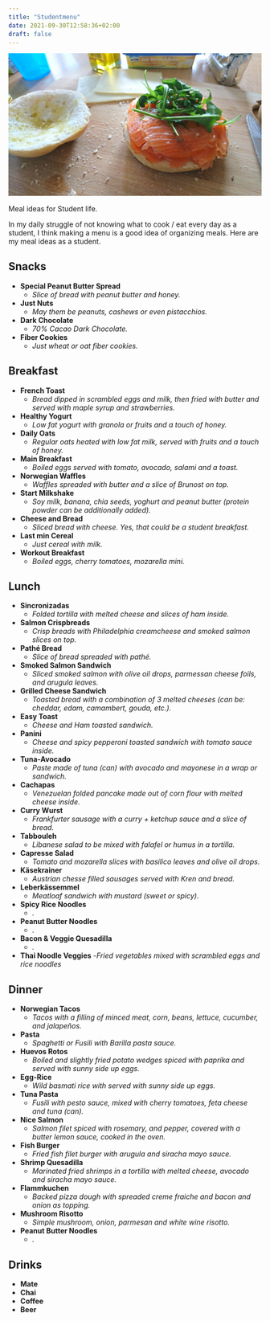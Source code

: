 ```yaml
---
title: "Studentmenu"
date: 2021-09-30T12:58:36+02:00
draft: false
---
```


![menu](/pics/menustudent.JPG)

Meal ideas for Student life.

In  my daily struggle of not knowing what to cook / eat every day as a student, I think making a menu is a good idea of organizing meals.
Here are my meal ideas as a student.

## Snacks

- __Special Peanut Butter Spread__
    - *Slice of bread with peanut butter and honey.*
- __Just Nuts__
    - *May them be peanuts, cashews or even pistacchios.*
- __Dark Chocolate__
    - *70% Cacao Dark Chocolate.*
- __Fiber Cookies__
    - *Just wheat or oat fiber cookies.*

## Breakfast

- __French Toast__
    - *Bread dipped in scrambled eggs and milk, then fried with butter and served with maple syrup and strawberries.*
- __Healthy Yogurt__
    - *Low fat yogurt with granola or fruits and a touch of honey.*
- __Daily Oats__
    - *Regular oats heated with low fat milk, served with fruits and a touch of honey.*
- __Main Breakfast__
    - *Boiled eggs served with tomato, avocado, salami and a toast.*
- __Norwegian Waffles__
    - *Waffles spreaded with butter and a slice of Brunost on top.*
- __Start Milkshake__
    - *Soy milk, banana, chia seeds, yoghurt and peanut butter (protein powder can be additionally added).*
- __Cheese and Bread__
    - *Sliced bread with cheese. Yes, that could be a student breakfast.*
- __Last min Cereal__
    - *Just cereal with milk.*
- __Workout Breakfast__
    - *Boiled eggs, cherry tomatoes, mozarella mini.*

## Lunch

- __Sincronizadas__
    - *Folded tortilla with melted cheese and slices of ham inside.*
- __Salmon Crispbreads__
    - *Crisp breads with Philadelphia creamcheese and smoked salmon slices on top.*
- __Pathé Bread__
    - *Slice of bread spreaded with pathé.*
- __Smoked Salmon Sandwich__
    - *Sliced smoked salmon with olive oil drops, parmessan cheese foils, and arugula leaves.*
- __Grilled Cheese Sandwich__
    - *Toasted bread with a combination of 3 melted cheeses (can be: cheddar, edam, camambert, gouda, etc.).*
- __Easy Toast__
    - *Cheese and Ham toasted sandwich.*
- __Panini__
    - *Cheese and spicy pepperoni toasted sandwich with tomato sauce inside.*
- __Tuna-Avocado__
    - *Paste made of tuna (can) with avocado and mayonese in a wrap or sandwich.*
- __Cachapas__
    - *Venezuelan folded pancake made out of corn flour with melted cheese inside.*
- __Curry Wurst__
    - *Frankfurter sausage with a curry + ketchup sauce and a slice of bread.*
- __Tabbouleh__
    - *Libanese salad to be mixed with falafel or humus in a tortilla.*
- __Capresse Salad__
    - *Tomato and mozarella slices with basilico leaves and olive oil drops.*
- __Käsekrainer__
    - *Austrian chesse filled sausages served with Kren and bread.*
- __Leberkässemmel__
    - *Meatloaf sandwich with mustard (sweet or spicy).*
- __Spicy Rice Noodles__
    - *.*
- __Peanut Butter Noodles__
    - *.*
- __Bacon & Veggie Quesadilla__
    - *.*
- __Thai Noodle Veggies__
    -*Fried vegetables mixed with scrambled eggs and rice noodles*


## Dinner

- __Norwegian Tacos__
    - *Tacos with a filling of minced meat, corn, beans, lettuce, cucumber, and jalapeños.*
- __Pasta__
    - *Spaghetti or Fusili with Barilla pasta sauce.*
- __Huevos Rotos__
    - *Boiled and slightly fried potato wedges spiced with paprika and served with sunny side up eggs.*
- __Egg-Rice__
    - *Wild basmati rice with served with sunny side up eggs.*
- __Tuna Pasta__
    - *Fusili with pesto sauce, mixed with cherry tomatoes, feta cheese and tuna (can).*
- __Nice Salmon__
    - *Salmon filet spiced with rosemary, and pepper, covered with a butter lemon sauce, cooked in the oven.*
- __Fish Burger__
    - *Fried fish filet burger with arugula and siracha mayo sauce.*
- __Shrimp Quesadilla__
    - *Marinated fried shrimps in a tortilla with melted cheese, avocado and siracha mayo sauce.*
- __Flammkuchen__
    - *Backed pizza dough with spreaded creme fraiche and bacon and onion as topping.*
- __Mushroom Risotto__
    - *Simple mushroom, onion, parmesan and white wine risotto.*
- __Peanut Butter Noodles__
    - *.*


## Drinks

- __Mate__
- __Chai__
- __Coffee__
- __Beer__